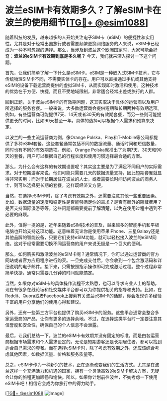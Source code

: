 # 波兰eSIM卡有效期多久？了解eSIM卡在波兰的使用细节[[TG💪+ @esim1088](https://t.me/s/esim1088)]

随着科技的发展，越来越多的人开始关注电子SIM卡（eSIM）的便捷性和实用性。尤其是对于经常出国旅行或者需要频繁更换网络服务的人来说，eSIM卡已经成为一种不可忽视的选择。那么，当涉及到波兰这个欧洲国家时，大家可能会好奇：**波兰的eSIM卡有效期到底是多久呢？** 今天，我们就来深入探讨一下这个问题。

首先，让我们简单了解一下什么是eSIM卡。eSIM是一种嵌入式SIM卡技术，它与传统物理SIM卡不同，不需要实体卡的存在。用户可以直接通过手机或其他支持eSIM的设备下载运营商提供的虚拟SIM卡，从而实现即时激活和使用。这种技术的优势在于方便、快捷，而且不受地域限制，非常适合经常出差或旅行的人群。

回到正题，关于波兰eSIM卡的有效期问题，这其实取决于具体的运营商以及用户所选择的服务套餐。一般来说，大多数运营商会提供短期和长期两种有效期选项。例如，有些运营商可能提供7天、14天或者30天的有效期套餐，而另一些则可能提供更长的时间，比如90天甚至一年。具体的选择可以根据个人需求和预算来决定。

以波兰的一些主流运营商为例，像Orange Polska、Play和T-Mobile等公司都提供了多种eSIM套餐。这些套餐通常包括不同的数据流量、通话时间和短信数量，同时也有不同的有效期选项。例如，Orange Polska就推出了为期7天、30天和90天的套餐，用户可以根据自己的行程长度和使用习惯选择最合适的方案。

那么，为什么会有这样的有效期设置呢？其实这主要是为了满足不同用户的实际需求。对于短期游客来说，他们可能只需要几天的数据流量支持，因此短期套餐就显得非常实用；而对于长期居住在波兰的人士，或者需要长时间访问波兰的商务人士，则可以选择更长期的套餐，这样既经济又方便。

当然，在选择eSIM卡时，除了考虑有效期之外，还需要注意其他一些重要因素。比如，数据流量的速度和稳定性是否能够满足你的需求？是否有额外的隐藏费用？是否支持国际漫游等等。这些问题都需要提前了解清楚，以免在使用过程中遇到不必要的麻烦。

此外，值得一提的是，近年来随着eSIM技术的普及，越来越多的智能手机和平板电脑也开始支持这项功能。这意味着无论你是使用苹果iPhone、三星Galaxy还是其他品牌的智能设备，只要它们支持eSIM功能，就可以轻松接入波兰的eSIM网络。这对于经常需要切换不同运营商的用户来说无疑是一个巨大的便利。

那么，如何购买和激活波兰的eSIM卡呢？通常情况下，你可以通过运营商的官方网站或者官方应用程序进行购买。一旦完成支付后，你会收到一个包含激活码和详细说明的电子邮件。接下来，只需按照指示操作即可完成激活过程。整个过程非常简单快捷，通常只需要几分钟的时间就能搞定。

当然，如果你对eSIM卡的具体操作流程不太熟悉，也可以寻求专业人士的帮助。现在有很多在线论坛和社交媒体平台都可以为你提供相关的指导和支持。比如，在Reddit、Quora或者Facebook上搜索有关波兰eSIM卡的话题，你会发现许多经验丰富的用户分享他们的使用心得和建议。

另外，还有一些第三方平台也提供了购买eSIM卡的服务。这些平台通常会整合多家运营商的产品，让你有更多的选择余地。不过，在选择这类平台时一定要注意其信誉度和安全性，确保自己的个人信息不会泄露。

最后，让我们总结一下。波兰的eSIM卡有效期并没有固定的标准，而是由各运营商根据市场需求和个人需求设定的。无论是短期游客还是长期居住者，都可以找到适合自己需求的套餐。而在选择eSIM卡时，除了考虑有效期之外，还应该综合考虑其他因素，如数据流量、价格和服务质量等。

总之，eSIM卡作为一种新兴的技术，正在逐渐改变我们的生活方式。尤其是在波兰这样一个充满活力和机遇的国家，拥有一个灵活高效的eSIM卡解决方案，无疑会让你的旅程更加顺畅和愉快。所以，如果你计划前往波兰，不妨考虑一下使用eSIM卡吧！相信它会成为你旅行中的得力助手。

[[TG💪+ @esim1088](https://t.me/s/esim1088) ![Image](https://i.postimg.cc/4NQfJmqS/Snipaste-2025-05-13-00-14-12.png)]